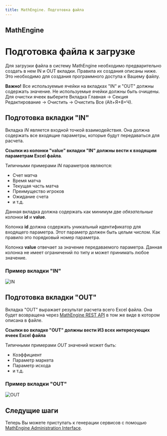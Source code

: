 ```yaml
---
title: MathEngine. Подготовка файла
---
```


## MathEngine

# Подготовка файла к загрузке

Для загрузки файла в систему MathEngine необходимо предварительно создать в нем IN и OUT вкладки. 
Правила их создания описаны ниже.
Это необходимо для создания программного доступа к Вашему файлу.

<div class="well well-sm">
<b>Важно!</b> Все используемые ячейки на вкладках "IN" и "OUT" должны содержать значение. Не используемые ячейки должны быть очищены. Для очистки ячеек выберите Вкладка Главная -> Секция Редактирование -> Очистить -> Очистить Все (Alt+Я+8+Ч).
</div>

## Подготовка вкладки "IN"

Вкладка *IN* является входной точкой взаимодействия. Она должна содержать все входящие параметры, которые будут передаваться для расчета.

**Ссылки из колонки "value" вкладки "IN" должны вести к входящим параметрам Excel файла**.

Типичными примерами *IN* параметров являются:

* Счет матча
* Время матча
* Текущая часть матча
* Преимущество игроков
* Ожидание счета
* и т.д.

Данная вкладка должна содержать как минимум две *обязательные* колонки **id** и **value**.

Колонка **id** должна содержать уникальный идентификатор для входящего параметра. Этот параметр должен быть целым числом.
Как правило это порядковый номер параметра.

Колонка **value** отвечает за значение передаваемого параметра.
Данная колонка не имеет ограничений по типу и может принимать любое значение.

### Пример вкладки "IN"

![IN](/images/in-page.png)

## Подготовка вкладки "OUT"

Вкладка "OUT" выражает результат расчета всего Excel файла. Она будет возвращена через [MathEngine REST API](/ru/doc/mengine/integration-guide/) в том же виде в котором описана в файле.

**Ссылки во вкладке "OUT" должны вести ИЗ всех интересующих ячеек Excel файла**

Типичными примерами *OUT* значений может быть:

* Коэффициент
* Параметр маркета
* Параметр исхода
* и т.д.

### Пример вкладки "OUT"

![OUT](/images/out-page.png)


## Следущие шаги

Теперь Вы можете приступать к генерации сервисов с помощью [MathEngine Administration Interface](/ru/doc/user-guide/).

